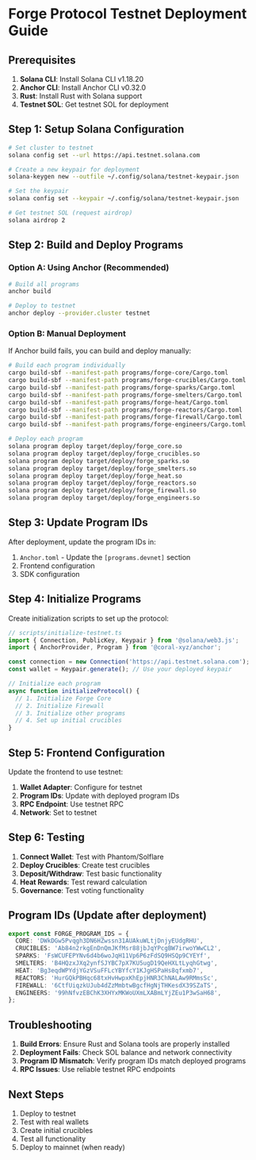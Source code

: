 # Forge Protocol Testnet Deployment Guide

## Prerequisites

1. **Solana CLI**: Install Solana CLI v1.18.20
2. **Anchor CLI**: Install Anchor CLI v0.32.0
3. **Rust**: Install Rust with Solana support
4. **Testnet SOL**: Get testnet SOL for deployment

## Step 1: Setup Solana Configuration

```bash
# Set cluster to testnet
solana config set --url https://api.testnet.solana.com

# Create a new keypair for deployment
solana-keygen new --outfile ~/.config/solana/testnet-keypair.json

# Set the keypair
solana config set --keypair ~/.config/solana/testnet-keypair.json

# Get testnet SOL (request airdrop)
solana airdrop 2
```

## Step 2: Build and Deploy Programs

### Option A: Using Anchor (Recommended)

```bash
# Build all programs
anchor build

# Deploy to testnet
anchor deploy --provider.cluster testnet
```

### Option B: Manual Deployment

If Anchor build fails, you can build and deploy manually:

```bash
# Build each program individually
cargo build-sbf --manifest-path programs/forge-core/Cargo.toml
cargo build-sbf --manifest-path programs/forge-crucibles/Cargo.toml
cargo build-sbf --manifest-path programs/forge-sparks/Cargo.toml
cargo build-sbf --manifest-path programs/forge-smelters/Cargo.toml
cargo build-sbf --manifest-path programs/forge-heat/Cargo.toml
cargo build-sbf --manifest-path programs/forge-reactors/Cargo.toml
cargo build-sbf --manifest-path programs/forge-firewall/Cargo.toml
cargo build-sbf --manifest-path programs/forge-engineers/Cargo.toml

# Deploy each program
solana program deploy target/deploy/forge_core.so
solana program deploy target/deploy/forge_crucibles.so
solana program deploy target/deploy/forge_sparks.so
solana program deploy target/deploy/forge_smelters.so
solana program deploy target/deploy/forge_heat.so
solana program deploy target/deploy/forge_reactors.so
solana program deploy target/deploy/forge_firewall.so
solana program deploy target/deploy/forge_engineers.so
```

## Step 3: Update Program IDs

After deployment, update the program IDs in:

1. `Anchor.toml` - Update the `[programs.devnet]` section
2. Frontend configuration
3. SDK configuration

## Step 4: Initialize Programs

Create initialization scripts to set up the protocol:

```typescript
// scripts/initialize-testnet.ts
import { Connection, PublicKey, Keypair } from '@solana/web3.js';
import { AnchorProvider, Program } from '@coral-xyz/anchor';

const connection = new Connection('https://api.testnet.solana.com');
const wallet = Keypair.generate(); // Use your deployed keypair

// Initialize each program
async function initializeProtocol() {
  // 1. Initialize Forge Core
  // 2. Initialize Firewall
  // 3. Initialize other programs
  // 4. Set up initial crucibles
}
```

## Step 5: Frontend Configuration

Update the frontend to use testnet:

1. **Wallet Adapter**: Configure for testnet
2. **Program IDs**: Update with deployed program IDs
3. **RPC Endpoint**: Use testnet RPC
4. **Network**: Set to testnet

## Step 6: Testing

1. **Connect Wallet**: Test with Phantom/Solflare
2. **Deploy Crucibles**: Create test crucibles
3. **Deposit/Withdraw**: Test basic functionality
4. **Heat Rewards**: Test reward calculation
5. **Governance**: Test voting functionality

## Program IDs (Update after deployment)

```typescript
export const FORGE_PROGRAM_IDS = {
  CORE: 'DWkDGw5Pvqgh3DN6HZwssn31AUAkuWLtjDnjyEUdgRHU',
  CRUCIBLES: 'Ab84n2rkgEnDnQmJKfMsr88jbJqYPcgBW7irwoYWwCL2',
  SPARKS: 'FsWCUFEPYNv6d4b6woJqH11Vp6P6zFdSQ9HSQp9CYEYf',
  SMELTERS: 'B4HQzxJXq2ynfSJYBC7pX7KU5ugD19QeHXLtLyqhGtwg',
  HEAT: 'Bg3eqdWPYdjYGzVSuFFLcYBYfcY1KJgHSPaHs8qfxmb7',
  REACTORS: 'HurGQkPBHqc68txHvHwpxKhEpjHNR3ChNALAw9RMmsSc',
  FIREWALL: '6CtfUiqzkUJub4dZzMmbtwBgcfHgNjTHKesdX39SZaTS',
  ENGINEERS: '99hNfvzEBChK3XHYxMKWoUXmLXABmLYjZEu1P3wSaH68',
};
```

## Troubleshooting

1. **Build Errors**: Ensure Rust and Solana tools are properly installed
2. **Deployment Fails**: Check SOL balance and network connectivity
3. **Program ID Mismatch**: Verify program IDs match deployed programs
4. **RPC Issues**: Use reliable testnet RPC endpoints

## Next Steps

1. Deploy to testnet
2. Test with real wallets
3. Create initial crucibles
4. Test all functionality
5. Deploy to mainnet (when ready)
